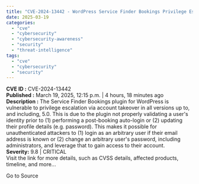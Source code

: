 ```yaml
---
title: "CVE-2024-13442 - WordPress Service Finder Bookings Privilege Escalation Vulnerability"
date: 2025-03-19
categories: 
  - "cve"
  - "cybersecurity"
  - "cybersecurity-awareness"
  - "security"
  - "threat-intelligence"
tags: 
  - "cve"
  - "cybersecurity"
  - "security"
---
```


**CVE ID :** CVE-2024-13442  
**Published :** March 19, 2025, 12:15 p.m. | 4 hours, 18 minutes ago  
**Description :** The Service Finder Bookings plugin for WordPress is vulnerable to privilege escalation via account takeover in all versions up to, and including, 5.0. This is due to the plugin not properly validating a user's identity prior to (1) performing a post-booking auto-login or (2) updating their profile details (e.g. password). This makes it possible for unauthenticated attackers to (1) login as an arbitrary user if their email address is known or (2) change an arbitrary user's password, including administrators, and leverage that to gain access to their account.  
**Severity:** 9.8 | CRITICAL  
Visit the link for more details, such as CVSS details, affected products, timeline, and more...

Go to Source
